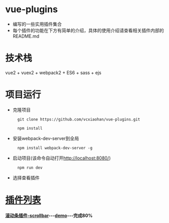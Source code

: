 # vue-plugins
* 编写的一些实用插件集合
* 每个插件的功能在下方有简单的介绍，具体的使用介绍请查看相关插件内部的README.md

# 技术栈
vue2 + vuex2 + webpack2 + ES6 + sass + ejs

# 项目运行

* 克隆项目

	    git clone https://github.com/vcxiaohan/vue-plugins.git  

		npm install

* 安装webpack-dev-server到全局
	
		npm install webpack-dev-server -g

* 启动项目(该命令自动打开[http://localhost:8080/](http://localhost:8080/))

		npm run dev

* 选择查看插件

# [插件列表](http://v3.faqrobot.org/hvb/vue-plugins/dist/index.html)

#### [滚动条插件-scrollbar](https://github.com/vcxiaohan/vue-plugins/blob/master/scrollbar/README.md)---[demo](http://v3.faqrobot.org/hvb/vue-plugins/dist/scrollbar/demo.html)---完成80%


